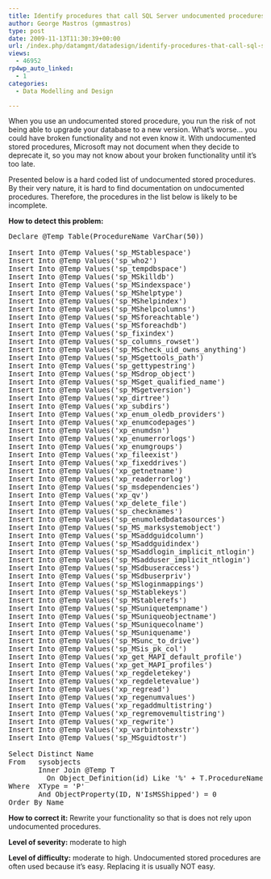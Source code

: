 ```yaml
---
title: Identify procedures that call SQL Server undocumented procedures
author: George Mastros (gmmastros)
type: post
date: 2009-11-13T11:30:39+00:00
url: /index.php/datamgmt/datadesign/identify-procedures-that-call-sql-server/
views:
  - 46952
rp4wp_auto_linked:
  - 1
categories:
  - Data Modelling and Design

---
```

When you use an undocumented stored procedure, you run the risk of not being able to upgrade your database to a new version. What&#8217;s worse&#8230; you could have broken functionality and not even know it. With undocumented stored procedures, Microsoft may not document when they decide to deprecate it, so you may not know about your broken functionality until it&#8217;s too late.

Presented below is a hard coded list of undocumented stored procedures. By their very nature, it is hard to find documentation on undocumented procedures. Therefore, the procedures in the list below is likely to be incomplete.

**How to detect this problem:**

<pre>Declare @Temp Table(ProcedureName VarChar(50))

Insert Into @Temp Values('sp_MStablespace')
Insert Into @Temp Values('sp_who2')
Insert Into @Temp Values('sp_tempdbspace')
Insert Into @Temp Values('sp_MSkilldb')
Insert Into @Temp Values('sp_MSindexspace')
Insert Into @Temp Values('sp_MShelptype')
Insert Into @Temp Values('sp_MShelpindex')
Insert Into @Temp Values('sp_MShelpcolumns')
Insert Into @Temp Values('sp_MSforeachtable')
Insert Into @Temp Values('sp_MSforeachdb')
Insert Into @Temp Values('sp_fixindex')
Insert Into @Temp Values('sp_columns_rowset')
Insert Into @Temp Values('sp_MScheck_uid_owns_anything')
Insert Into @Temp Values('sp_MSgettools_path')
Insert Into @Temp Values('sp_gettypestring')
Insert Into @Temp Values('sp_MSdrop_object')
Insert Into @Temp Values('sp_MSget_qualified_name')
Insert Into @Temp Values('sp_MSgetversion')
Insert Into @Temp Values('xp_dirtree')
Insert Into @Temp Values('xp_subdirs')
Insert Into @Temp Values('xp_enum_oledb_providers')
Insert Into @Temp Values('xp_enumcodepages')
Insert Into @Temp Values('xp_enumdsn')
Insert Into @Temp Values('xp_enumerrorlogs')
Insert Into @Temp Values('xp_enumgroups')
Insert Into @Temp Values('xp_fileexist')
Insert Into @Temp Values('xp_fixeddrives')
Insert Into @Temp Values('xp_getnetname')
Insert Into @Temp Values('xp_readerrorlog')
Insert Into @Temp Values('sp_msdependencies')
Insert Into @Temp Values('xp_qv')
Insert Into @Temp Values('xp_delete_file')
Insert Into @Temp Values('sp_checknames')
Insert Into @Temp Values('sp_enumoledbdatasources')
Insert Into @Temp Values('sp_MS_marksystemobject')
Insert Into @Temp Values('sp_MSaddguidcolumn')
Insert Into @Temp Values('sp_MSaddguidindex')
Insert Into @Temp Values('sp_MSaddlogin_implicit_ntlogin')
Insert Into @Temp Values('sp_MSadduser_implicit_ntlogin')
Insert Into @Temp Values('sp_MSdbuseraccess')
Insert Into @Temp Values('sp_MSdbuserpriv')
Insert Into @Temp Values('sp_MSloginmappings')
Insert Into @Temp Values('sp_MStablekeys')
Insert Into @Temp Values('sp_MStablerefs')
Insert Into @Temp Values('sp_MSuniquetempname')
Insert Into @Temp Values('sp_MSuniqueobjectname')
Insert Into @Temp Values('sp_MSuniquecolname')
Insert Into @Temp Values('sp_MSuniquename')
Insert Into @Temp Values('sp_MSunc_to_drive')
Insert Into @Temp Values('sp_MSis_pk_col')
Insert Into @Temp Values('xp_get_MAPI_default_profile')
Insert Into @Temp Values('xp_get_MAPI_profiles')
Insert Into @Temp Values('xp_regdeletekey')
Insert Into @Temp Values('xp_regdeletevalue')
Insert Into @Temp Values('xp_regread')
Insert Into @Temp Values('xp_regenumvalues')
Insert Into @Temp Values('xp_regaddmultistring')
Insert Into @Temp Values('xp_regremovemultistring')
Insert Into @Temp Values('xp_regwrite')
Insert Into @Temp Values('xp_varbintohexstr')
Insert Into @Temp Values('sp_MSguidtostr')

Select Distinct Name 
From   sysobjects 
       Inner Join @Temp T
         On Object_Definition(id) Like '%' + T.ProcedureName + '%'		
Where  XType = 'P'
       And ObjectProperty(ID, N'IsMSShipped') = 0
Order By Name</pre>

**How to correct it:** Rewrite your functionality so that is does not rely upon undocumented procedures.

**Level of severity:** moderate to high

**Level of difficulty:** moderate to high. Undocumented stored procedures are often used because it&#8217;s easy. Replacing it is usually NOT easy.
